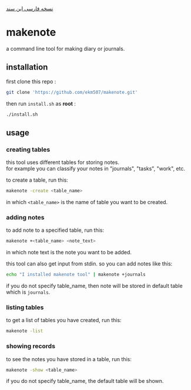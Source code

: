 [نسخه فارسی این سند](./fa.README.md)
# makenote
a command line tool for making diary or journals.

## installation

first clone this repo :

```bash
git clone 'https://github.com/ekm507/makenote.git'
```

then run `install.sh` as __root__ :
```bash
./install.sh
```

## usage

### creating tables

this tool uses different tables for storing notes.  
for example you can classify your notes in "journals", "tasks", "work", etc.

to create a table, run this:
```bash
makenote -create <table_name>
```
in which `<table_name>` is the name of table you want to be created.

### adding notes

to add note to a specified table, run this:
```bash
makenote +<table_name> <note_text>
```
in which note text is the note you want to be added.

this tool can also get input from stdin. so you can add notes like this:
```bash
echo "I installed makenote tool" | makenote +journals
```

if you do not specify table_name, then note will be stored in default table which is `journals`.

### listing tables

to get a list of tables you have created, run this:
```bash
makenote -list
```

### showing records

to see the notes you have stored in a table, run this:
```bash
makenote -show <table_name>
```
if you do not specify table_name, the default table will be shown.
